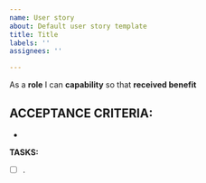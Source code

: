 ```yaml
---
name: User story
about: Default user story template
title: Title
labels: ''
assignees: ''

---
```


As a **role** I can **capability** so that **received benefit**

**ACCEPTANCE CRITERIA**: 
-
-

**TASKS:**

- [ ] .
